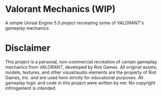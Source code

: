 # Valorant Mechanics (WIP)
A simple Unreal Engine 5.5 project recreating some of VALORANT's gameplay mechanics. 

# Disclaimer
This project is a personal, non-commercial recreation of certain gameplay mechanics from VALORANT, developed by Riot Games. All original assets, models, textures, and other visual/audio elements are the property of Riot Games, Inc. and are used here strictly for educational purposes. All gameplay logic and code in this project were written by me. No copyright infringement is intended.
